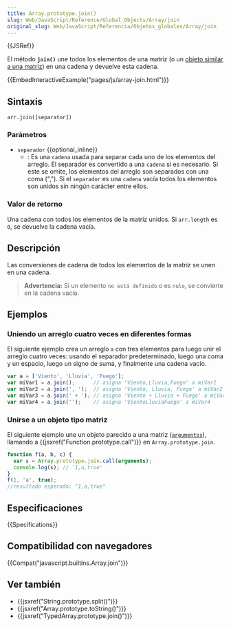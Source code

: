 ```yaml
---
title: Array.prototype.join()
slug: Web/JavaScript/Reference/Global_Objects/Array/join
original_slug: Web/JavaScript/Referencia/Objetos_globales/Array/join
---
```


{{JSRef}}

El método **`join()`** une todos los elementos de una matriz (o un [objeto similar a una matriz](/es/docs/Web/JavaScript/Guide/Indexed_collections#Working_with_array-like_objects)) en una cadena y devuelve esta cadena.

{{EmbedInteractiveExample("pages/js/array-join.html")}}

## Sintaxis

```
arr.join([separator])
```

### Parámetros

- `separador` {{optional_inline}}
  - : Es una `cadena` usada para separar cada uno de los elementos del arreglo. El separador es convertido a una `cadena` si es necesario. Si este se omite, los elementos del arreglo son separados con una coma (","). Si el `separador` es una `cadena` vacía todos los elementos son unidos sin ningún carácter entre ellos.

### Valor de retorno

Una cadena con todos los elementos de la matriz unidos. Si `arr.length` es `0`, se devuelve la cadena vacía.

## Descripción

Las conversiones de cadena de todos los elementos de la matriz se unen en una cadena.

> **Advertencia:** Si un elemento `no está definido` o es `nulo`, se convierte en la cadena vacía.

## Ejemplos

### Uniendo un arreglo cuatro veces en diferentes formas

El siguiente ejemplo crea un arreglo `a` con tres elementos para luego unir el arreglo cuatro veces: usando el separador predeterminado, luego una coma y un espacio, luego un signo de suma, y finalmente una cadena vacío.

```js
var a = ['Viento', 'Lluvia', 'Fuego'];
var miVar1 = a.join();      // asigna 'Viento,Lluvia,Fuego' a miVar1
var miVar2 = a.join(', ');  // asigna 'Viento, Lluvia, Fuego' a miVar2
var miVar3 = a.join(' + '); // asigna 'Viento + Lluvia + Fuego' a miVar3
var miVar4 = a.join('');    // asigna 'VientoLluviaFuego' a miVar4
```

### Unirse a un objeto tipo matriz

El siguiente ejemplo une un objeto parecido a una matriz ([`argumentos`](/es/docs/Web/JavaScript/Reference/Functions/arguments)), llamando a {{jsxref("Function.prototype.call")}} en `Array.prototype.join`.

```js
function f(a, b, c) {
  var s = Array.prototype.join.call(arguments);
  console.log(s); // '1,a,true'
}
f(1, 'a', true);
//resultado esperado: "1,a,true"
```

## Especificaciones

{{Specifications}}

## Compatibilidad con navegadores

{{Compat("javascript.builtins.Array.join")}}

## Ver también

- {{jsxref("String.prototype.split()")}}
- {{jsxref("Array.prototype.toString()")}}
- {{jsxref("TypedArray.prototype.join()")}}
